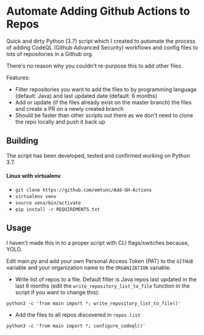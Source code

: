 # Automate Adding Github Actions to Repos
Quick and dirty Python (3.7) script which I created to automate the process of adding CodeQL (Github Advanced Security) workflows and config files to lots of repositories in a Github org.

There's no reason why you couldn't re-purpose this to add other files.

Features:

  * Filter repositories you want to add the files to by programming language (default: Java) and last updated date (default: 6 months)
  * Add or update (if the files already exist on the master branch) the files and create a PR on a newly created branch
  * Should be faster than other scripts out there as we don't need to clone the repo locally and push it back up
  
## Building

The script has been developed, tested and confirmed working on Python 3.7.

#### Linux with virtualenv

  * `git clone https://github.com/emtunc/Add-GH-Actions`
  * `virtualenv venv`
  * `source venv/bin/activate`
  * `pip install -r REQUIREMENTS.txt`

## Usage

I haven't made this in to a proper script with CLI flags/switches because, YOLO.

Edit main.py and add your own Personal Access Token (PAT) to the `GITHUB` variable and your organization name to the `ORGANIZATION` variable.

  * Write list of repos to a file. Default filter is Java repos last updated in the last 6 months (edit the `write_repository_list_to_file` function in the script if you want to change this):
  
 ```python3 -c 'from main import *; write_repository_list_to_file()'```

  * Add the files to all repos discovered in `repos.list`

 ```python3 -c 'from main import *; configure_codeql()'```